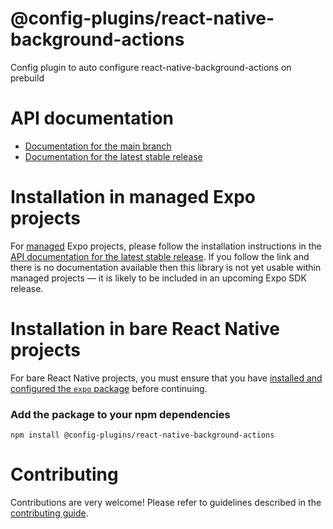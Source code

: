 # @config-plugins/react-native-background-actions

Config plugin to auto configure react-native-background-actions on prebuild

# API documentation

- [Documentation for the main branch](https://github.com/expo/expo/blob/main/docs/pages/versions/unversioned/sdk/@config-plugins/react-native-background-actions.md)
- [Documentation for the latest stable release](https://docs.expo.dev/versions/latest/sdk/@config-plugins/react-native-background-actions/)

# Installation in managed Expo projects

For [managed](https://docs.expo.dev/versions/latest/introduction/managed-vs-bare/) Expo projects, please follow the installation instructions in the [API documentation for the latest stable release](#api-documentation). If you follow the link and there is no documentation available then this library is not yet usable within managed projects &mdash; it is likely to be included in an upcoming Expo SDK release.

# Installation in bare React Native projects

For bare React Native projects, you must ensure that you have [installed and configured the `expo` package](https://docs.expo.dev/bare/installing-expo-modules/) before continuing.

### Add the package to your npm dependencies

```
npm install @config-plugins/react-native-background-actions
```




# Contributing

Contributions are very welcome! Please refer to guidelines described in the [contributing guide]( https://github.com/expo/expo#contributing).
